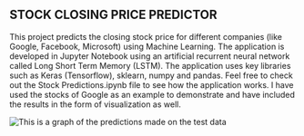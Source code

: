 <h2>STOCK CLOSING PRICE PREDICTOR</h2>
This project predicts the closing stock price for different companies (like Google, Facebook, Microsoft) using Machine Learning. The application is developed in Jupyter Notebook using an artificial recurrent neural network called Long Short Term Memory (LSTM). The application uses key libraries such as Keras (Tensorflow), sklearn, numpy and pandas. Feel free to check out the Stock Predictions.ipynb file to see how the application works. I have used the stocks of Google as an example to demonstrate and have included the results in the form of visualization as well.

![This is a graph of the predictions made on the test data](https://github.com/prabhnoorsinghchawla/stock-prediction/blob/master/graph.jpg?raw=true)